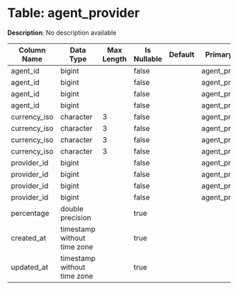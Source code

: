 # Table: agent_provider

**Description**: No description available

| Column Name | Data Type | Max Length | Is Nullable | Default | Primary Key | Foreign Key |
|-------------|-----------|------------|-------------|---------|-------------|-------------|
| agent_id | bigint |  | false |  | agent_provider | agents |
| agent_id | bigint |  | false |  | agent_provider | agent_provider |
| agent_id | bigint |  | false |  | agent_provider | agent_provider |
| agent_id | bigint |  | false |  | agent_provider | agent_provider |
| currency_iso | character | 3 | false |  | agent_provider | currencies |
| currency_iso | character | 3 | false |  | agent_provider | agent_provider |
| currency_iso | character | 3 | false |  | agent_provider | agent_provider |
| currency_iso | character | 3 | false |  | agent_provider | agent_provider |
| provider_id | bigint |  | false |  | agent_provider | agent_provider |
| provider_id | bigint |  | false |  | agent_provider | agent_provider |
| provider_id | bigint |  | false |  | agent_provider | agent_provider |
| provider_id | bigint |  | false |  | agent_provider | providers |
| percentage | double precision |  | true |  |  |  |
| created_at | timestamp without time zone |  | true |  |  |  |
| updated_at | timestamp without time zone |  | true |  |  |  |
